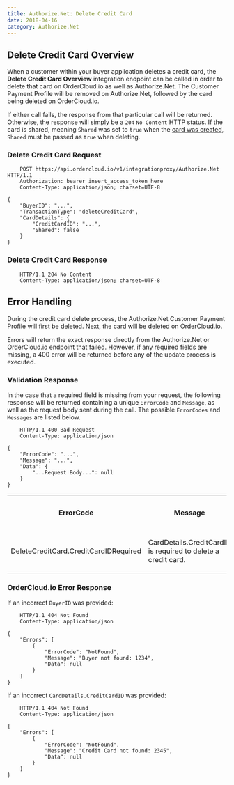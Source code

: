```yaml
---
title: Authorize.Net: Delete Credit Card
date: 2018-04-16
category: Authorize.Net
---
```



##  Delete Credit Card Overview

When a customer within your buyer application deletes a credit card, the **Delete Credit Card Overview** integration endpoint can be called in order to delete that card on OrderCloud.io as well as Authorize.Net. The Customer Payment Profile will be removed on Authorize.Net, followed by the card being deleted on OrderCloud.io.

If either call fails, the response from that particular call will be returned.
Otherwise, the response will simply be a `204` `No Content` HTTP status. If the card is shared, meaning `Shared` was set to `true` when the [card was created]({filename}create-credit-card.md), `Shared`
must be passed as `true` when deleting.

###  Delete Credit Card Request

```
    POST https://api.ordercloud.io/v1/integrationproxy/Authorize.Net HTTP/1.1
    Authorization: bearer insert_access_token_here
    Content-Type: application/json; charset=UTF-8
```

```    
{
    "BuyerID": "...",
    "TransactionType": "deleteCreditCard",
    "CardDetails": {
        "CreditCardID": "...",
        "Shared": false
    }
}
```

###  Delete Credit Card Response


```  
    HTTP/1.1 204 No Content
    Content-Type: application/json; charset=UTF-8
```

##  Error Handling

During the credit card delete process, the Authorize.Net Customer Payment
Profile will first be deleted. Next, the card will be deleted on
OrderCloud.io.

Errors will return the exact response directly from the Authorize.Net or
OrderCloud.io endpoint that failed. However, if any required fields are
missing, a 400 error will be returned before any of the update process is
executed.

### Validation Response

In the case that a required field is missing from your request, the following
response will be returned containing a unique `ErrorCode` and `Message`, as well as the request body sent during the call. The possible `ErrorCodes` and `Messages` are listed below.



```
    HTTP/1.1 400 Bad Request
    Content-Type: application/json
```

```    
{
    "ErrorCode": "...",
    "Message": "...",
    "Data": {
        "...Request Body...": null
    }
}
```

  
<table>  
<tr>  
<th>

ErrorCode

</th>  
<th>

Message

</th>  
<th>

Status Code

</th> </tr>  
<tr>  
<td>

DeleteCreditCard.CreditCardIDRequired

</td>  
<td>

CardDetails.CreditCardID is required to delete a credit card.

</td>  
<td>

400

</td> </tr> </table>



### OrderCloud.io Error Response

If an incorrect `BuyerID` was provided:

```  
    HTTP/1.1 404 Not Found
    Content-Type: application/json
```

```    
{
    "Errors": [
        {
            "ErrorCode": "NotFound",
            "Message": "Buyer not found: 1234",
            "Data": null
        }
    ]
}
```

If an incorrect `CardDetails.CreditCardID` was provided:



```
    HTTP/1.1 404 Not Found
    Content-Type: application/json
```
```    
{
    "Errors": [
        {
            "ErrorCode": "NotFound",
            "Message": "Credit Card not found: 2345",
            "Data": null
        }
    ]
}
```


